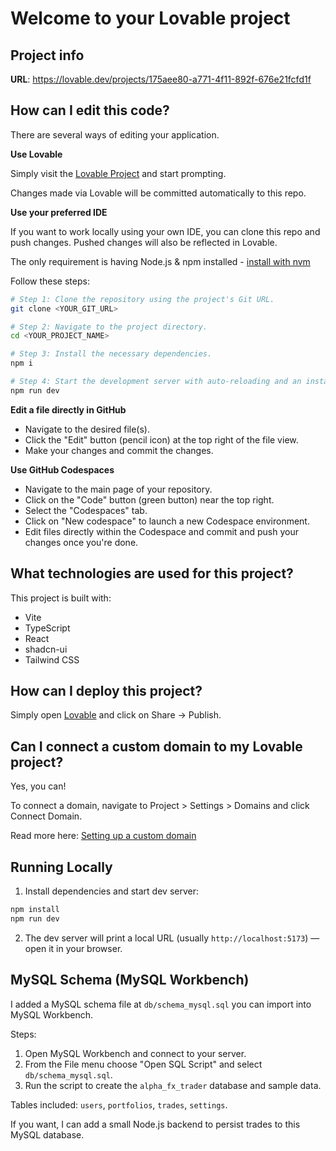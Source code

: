 # Welcome to your Lovable project

## Project info

**URL**: https://lovable.dev/projects/175aee80-a771-4f11-892f-676e21fcfd1f

## How can I edit this code?

There are several ways of editing your application.

**Use Lovable**

Simply visit the [Lovable Project](https://lovable.dev/projects/175aee80-a771-4f11-892f-676e21fcfd1f) and start prompting.

Changes made via Lovable will be committed automatically to this repo.

**Use your preferred IDE**

If you want to work locally using your own IDE, you can clone this repo and push changes. Pushed changes will also be reflected in Lovable.

The only requirement is having Node.js & npm installed - [install with nvm](https://github.com/nvm-sh/nvm#installing-and-updating)

Follow these steps:

```sh
# Step 1: Clone the repository using the project's Git URL.
git clone <YOUR_GIT_URL>

# Step 2: Navigate to the project directory.
cd <YOUR_PROJECT_NAME>

# Step 3: Install the necessary dependencies.
npm i

# Step 4: Start the development server with auto-reloading and an instant preview.
npm run dev
```

**Edit a file directly in GitHub**

- Navigate to the desired file(s).
- Click the "Edit" button (pencil icon) at the top right of the file view.
- Make your changes and commit the changes.

**Use GitHub Codespaces**

- Navigate to the main page of your repository.
- Click on the "Code" button (green button) near the top right.
- Select the "Codespaces" tab.
- Click on "New codespace" to launch a new Codespace environment.
- Edit files directly within the Codespace and commit and push your changes once you're done.

## What technologies are used for this project?

This project is built with:

- Vite
- TypeScript
- React
- shadcn-ui
- Tailwind CSS

## How can I deploy this project?

Simply open [Lovable](https://lovable.dev/projects/175aee80-a771-4f11-892f-676e21fcfd1f) and click on Share -> Publish.

## Can I connect a custom domain to my Lovable project?

Yes, you can!

To connect a domain, navigate to Project > Settings > Domains and click Connect Domain.

Read more here: [Setting up a custom domain](https://docs.lovable.dev/features/custom-domain#custom-domain)

## Running Locally

1. Install dependencies and start dev server:

```bash
npm install
npm run dev
```

2. The dev server will print a local URL (usually `http://localhost:5173`) — open it in your browser.

## MySQL Schema (MySQL Workbench)

I added a MySQL schema file at `db/schema_mysql.sql` you can import into MySQL Workbench.

Steps:

1. Open MySQL Workbench and connect to your server.
2. From the File menu choose "Open SQL Script" and select `db/schema_mysql.sql`.
3. Run the script to create the `alpha_fx_trader` database and sample data.

Tables included: `users`, `portfolios`, `trades`, `settings`.

If you want, I can add a small Node.js backend to persist trades to this MySQL database.
